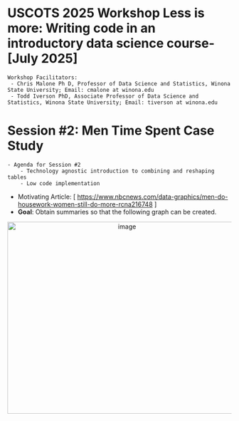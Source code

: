 # USCOTS 2025 Workshop Less is more: Writing code in an introductory data science course- [July 2025]
    Workshop Facilitators:
     - Chris Malone Ph D, Professor of Data Science and Statistics, Winona State University; Email: cmalone at winona.edu
     - Todd Iverson PhD, Associate Professor of Data Science and Statistics, Winona State University; Email: tiverson at winona.edu

# Session #2: Men Time Spent Case Study
    - Agenda for Session #2
        - Technology agnostic introduction to combining and reshaping tables
        - Low code implementation  
  
  - Motivating Article: [ https://www.nbcnews.com/data-graphics/men-do-housework-women-still-do-more-rcna216748 ] 
  - **Goal**:  Obtain summaries so that the following graph can be created.

<p align='center'><img width="522" height="431" alt="image" src="https://github.com/user-attachments/assets/70c7bc42-2917-4b1c-bc70-6df2b38b39e0" /></p>
